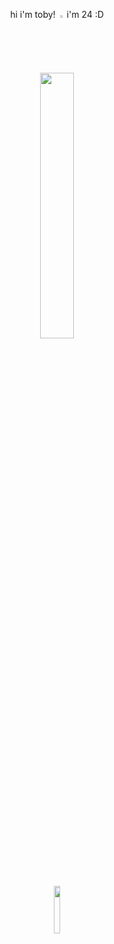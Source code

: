 <p align="center" width="100%"> hi i'm toby! <img width="2%" src="https://github.com/user-attachments/assets/3aa61f51-6504-485c-8b52-27db5a31bbc5"> i'm 24 :D


<p align="center" width="100%">
    <img width="33%" src="https://github.com/user-attachments/assets/7aa3221e-9ef7-4722-ab8c-1dbb671932a6">
    <p align="center" width="100%">
    <img width="14%" src="https://github.com/user-attachments/assets/4377f28d-f2eb-45fc-b3d8-9414855aabba">

